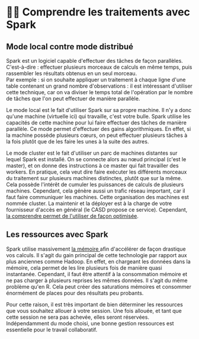 # 👩🏫 Comprendre les traitements avec Spark

## Mode local contre mode distribué

Spark est un logiciel capable d'effectuer des tâches de façon parallèles. C'est-à-dire : effectuer plusieurs morceaux de calculs en même temps, puis rassembler les résultats obtenus en un seul morceau. \
Par exemple : si on souhaite appliquer un traitement à chaque ligne d'une table contenant un grand nombre d'observations : il est intéressant d'utiliser cette technique, car on va diviser le temps total de l'opération par le nombre de tâches que l'on peut effectuer de manière parallèle.&#x20;

Le mode local est le fait d'utiliser Spark sur sa propre machine. Il n'y a donc qu'une machine (virtuelle ici) qui travaille, c'est votre bulle. Spark utilise les capacités de cette machine pour lui faire effectuer des tâches de manière parallèle. Ce mode permet d'effectuer des gains algorithmiques. En effet, si la machine possède plusieurs cœurs, on peut effectuer plusieurs tâches à la fois plutôt que de les faire les unes à la suite des autres.

Le mode cluster est le fait d'utiliser un parc de machines distantes sur lequel Spark est installé. On se connecte alors au nœud principal (c'est le master), et on donne des instructions à ce master qui fait travailler des workers. En pratique, cela veut dire faire exécuter les différents morceaux du traitement sur plusieurs machines distinctes, plutôt que sur la même. Cela possède l'intérêt de cumuler les puissances de calculs de plusieurs machines. Cependant, cela génère aussi un trafic réseau important, car il faut faire communiquer les machines. Cette organisation des machines est nommée cluster. La maintenir et la déployer est à la charge de votre fournisseur d'accès en général (le CASD propose ce service). Cependant, [la comprendre permet de l'utiliser de façon optimisée](../clusters/).

## Les ressources avec Spark

Spark utilise massivement [la mémoire ](../performance-calculs/ressources.md#la-memoire)afin d'accélérer de façon drastique vos calculs. Il s'agit du gain principal de cette technologie par rapport aux plus anciennes comme Hadoop. En effet, en chargeant les données dans la mémoire, cela permet de les lire plusieurs fois de manière quasi instantanée. Cependant, il faut être attentif à la consommation mémoire et ne pas charger à plusieurs reprises les mêmes données. Il s'agit du même problème qu'en R. Cela peut créer des saturations mémoires et consommer énormément de places pour des résultats peu probants.

Pour cette raison, il est très important de bien déterminer les ressources que vous souhaitez allouer à votre session. Une fois allouée, et tant que cette session ne sera pas achevée, elles seront réservées. Indépendamment du mode choisi, une bonne gestion ressources est essentielle pour le travail collaboratif.
